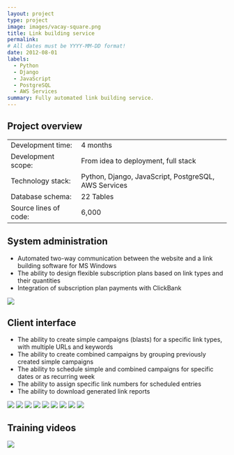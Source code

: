 ```yaml
---
layout: project
type: project
image: images/vacay-square.png
title: Link building service
permalink: 
# All dates must be YYYY-MM-DD format!
date: 2012-08-01
labels:
  - Python
  - Django
  - JavaScript
  - PostgreSQL
  - AWS Services
summary: Fully automated link building service.
---
```


## Project overview

<table>
  <tr>
    <td>Development time:&nbsp;</td>
    <td>4 months</td>
  </tr>
  <tr>
    <td>Development scope:&nbsp;</td>
    <td>From idea to deployment, full stack</td>
  </tr>
  <tr>
    <td>Technology stack:&nbsp;</td>
    <td>Python, Django, JavaScript, PostgreSQL, AWS Services</td>
  </tr>
  <tr>
    <td>Database schema:&nbsp;</td>
    <td>22 Tables</td>
  </tr>
  <tr>
    <td>Source lines of code:&nbsp;</td>
    <td>6,000</td>
  </tr>
</table>

## System administration

- Automated two-way communication between the website and a link building software for MS Windows 
- The ability to design flexible subscription plans based on link types and their quantities
- Integration of subscription plan payments with ClickBank

<div class="ui small rounded images">
  <a href="../images/bd_01.png" target="_blank"><img class="ui image" src="../images/bd_01.png"></a>
</div>

## Client interface

- The ability to create simple campaigns (blasts) for a specific link types, with multiple URLs and keywords
- The ability to create combined campaigns by grouping previously created simple campaigns
- The ability to schedule simple and combined campaigns for specific dates or as recurring week
- The ability to assign specific link numbers for scheduled entries
- The ability to download generated link reports

<div class="ui small rounded images">
  <a href="../images/bd_02.png" target="_blank"><img class="ui image" src="../images/bd_02.png"></a>
  <a href="../images/bd_03.png" target="_blank"><img class="ui image" src="../images/bd_03.png"></a>
  <a href="../images/bd_04.png" target="_blank"><img class="ui image" src="../images/bd_04.png"></a>
  <a href="../images/bd_05.png" target="_blank"><img class="ui image" src="../images/bd_05.png"></a>
  <a href="../images/bd_06.png" target="_blank"><img class="ui image" src="../images/bd_06.png"></a>
  <a href="../images/bd_07.png" target="_blank"><img class="ui image" src="../images/bd_07.png"></a>
  <a href="../images/bd_08.png" target="_blank"><img class="ui image" src="../images/bd_08.png"></a>
  <a href="../images/bd_09.png" target="_blank"><img class="ui image" src="../images/bd_09.png"></a>
  <a href="../images/bd_10.png" target="_blank"><img class="ui image" src="../images/bd_10.png"></a>
</div>

## Training videos

<div class="ui small rounded images">
  <a href="../images/bd_overview.mov" target="_blank"><img class="ui image" src="../images/cms_ma_01.png"></a>
</div>
